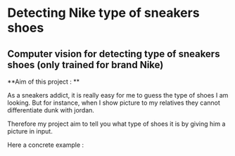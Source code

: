 # Detecting Nike type of sneakers shoes

Computer vision for detecting type of sneakers shoes (only trained for brand Nike)
---



**Aim of this project : **

As a sneakers addict, it is really easy for me to guess the type of shoes I am looking.
But for instance, when I show picture to my relatives they cannot differentiate dunk with jordan.
  
Therefore my project aim to tell you what type of shoes it is by giving him  a picture in input.

Here a concrete example :  




